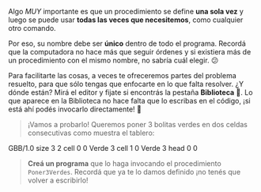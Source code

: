 Algo _MUY_ importante es que un procedimiento se define **una sola vez** y luego se puede usar **todas las veces que necesitemos**, como cualquier otro comando. 

Por eso, su nombre debe ser **único** dentro de todo el programa. Recordá que la computadora no hace más que seguir órdenes y si existiera más de un procedimiento con el mismo nombre, no sabría cuál elegir. :confused:

Para facilitarte las cosas, a veces te ofreceremos partes del problema resuelto, para que sólo tengas que enfocarte en lo que falta resolver. ¿Y dónde están? Mirá el editor y fijate si encontrás la pestaña **Biblioteca**  :raised_hands:. Lo que aparece en la Biblioteca no hace falta que lo escribas en el código, ¡si está ahí podés invocarlo directamente! :tada:


> ¡Vamos a probarlo! Queremos poner 3 bolitas verdes en dos celdas consecutivas como muestra el tablero:

> <gs-board>
 GBB/1.0
  size 3 2
  cell 0 0 Verde 3 
  cell 1 0 Verde 3 
  head 0 0
</gs-board>

> **Creá un programa** que lo haga invocando el procedimiento `Poner3Verdes`. Recordá que ya te lo damos definido ¡no tenés que volver a escribirlo!
